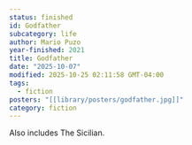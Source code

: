 ```yaml
---
status: finished
id: Godfather
subcategory: life
author: Mario Puzo
year-finished: 2021
title: Godfather
date: "2025-10-07"
modified: 2025-10-25 02:11:58 GMT-04:00
tags:
  - fiction
posters: "[[library/posters/godfather.jpg]]"
category: fiction
---
```


Also includes The Sicilian.
